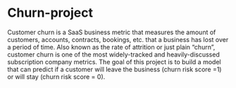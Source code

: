 # Churn-project
Customer churn is a SaaS business metric that measures the amount of customers, accounts, contracts, bookings, etc. that a business has lost over a period of time. Also known as the rate of attrition or just plain “churn”, customer churn is one of the most widely-tracked and heavily-discussed subscription company metrics.  The goal of this project is to build a model that can predict if a customer will leave the business (churn risk score =1) or will stay (churn risk score = 0).

